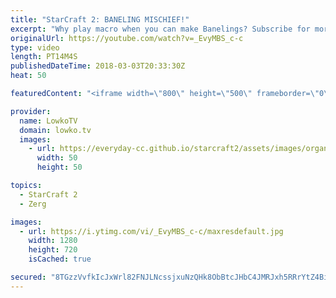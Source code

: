 ```yaml
---
title: "StarCraft 2: BANELING MISCHIEF!"
excerpt: "Why play macro when you can make Banelings? Subscribe for more videos: http://lowko.tv/youtube The Zerg... Mothership?! https://goo.gl/bZtVFG  A very fun match of Zerg versus Protoss on Acid Plant LE. If you have an awesome replay of StarCraft 2 that you think is worth casting, you can send it to replays@lowko.tv."
originalUrl: https://youtube.com/watch?v=_EvyMBS_c-c
type: video
length: PT14M4S
publishedDateTime: 2018-03-03T20:33:30Z
heat: 50

featuredContent: "<iframe width=\"800\" height=\"500\" frameborder=\"0\" src=\"https://www.youtube.com/embed/_EvyMBS_c-c\" allow=\"accelerometer; autoplay; encrypted-media; gyroscope; picture-in-picture\" allowfullscreen></iframe>"

provider:
  name: LowkoTV
  domain: lowko.tv
  images:
    - url: https://everyday-cc.github.io/starcraft2/assets/images/organizations/lowko.tv-50x50.jpg
      width: 50
      height: 50

topics:
  - StarCraft 2
  - Zerg

images:
  - url: https://i.ytimg.com/vi/_EvyMBS_c-c/maxresdefault.jpg
    width: 1280
    height: 720
    isCached: true

secured: "8TGzzVvfkIcJxWrl82FNJLNcssjxuNzQHk8ObBtcJHbC4JMRJxh5RRrYtZ4BiG0QMxbpuFy3eukKbc/FYWuQwdwjJJJ9eVM6hgsboBfrB58/tsw9c/onKnsiVHdM/3IfatMC67kkgYH21PfYyZ5AWbGrCzgsZogWxyOKOsvOarznEaTqJzR+/YPT42Ov4EvgqYGMgjz1VSzFiYuxB1y0WvgWE2DOjEHu6HVLh2c3NagNq7ECZvRJMG5qKIR0DrMSRryigjhTigSW50vZhiLQ/CuJbozdGgYbslyapNu/wTBzlcYYYzyw4/P1amzHqYz2G4jwd+PBJZ2rMNDJlyaUv4etcWycPoIkXylO46utX2V5ZH5n4sdVwLxjexnTP8Fe4UF4sjv9/H+DtbemgRxCunue/gHpbEkEOZuUpy1hg5c=;IuFrV4kq/uJ6YTWnBSxxgQ=="
---
```


